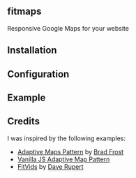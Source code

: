 ## fitmaps
Responsive Google Maps for your website

## Installation

## Configuration

## Example

## Credits
I was inspired by the following examples:

* [Adaptive Maps Pattern](http://codepen.io/bradfrost/full/tLxAs) by [Brad Frost](http://bradfrost.com/)
* [Vanilla JS Adaptive Map Pattern](http://codeshare.io/nli9i)
* [FitVids](https://github.com/davatron5000/FitVids.js) by [Dave Rupert](http://daverupert.com/)
